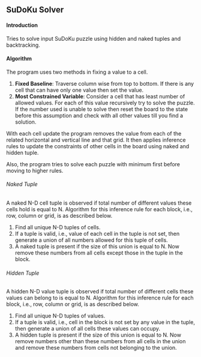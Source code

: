 ## SuDoKu Solver

#### Introduction
Tries to solve input SuDoKu puzzle using hidden and naked tuples and backtracking.

#### Algorithm

The program uses two methods in fixing a value to a cell.
1. **Fixed Baseline**: Traverse column wise from top to bottom. If there is any cell that can have only one value then 
set the value.
1. **Most Constrained Variable**: Consider a cell that has least number of allowed values. For each of this value 
recursively try to solve the puzzle. If the number used is unable to solve then reset the board to the state before 
this assumption and check with all other values till you find a solution.

With each cell update the program removes the value from each of the related horizontal and vertical line and that grid.
It then applies inference rules to update the constraints of other cells in the board using naked and hidden tuple.

Also, the program tries to solve each puzzle with minimum first before moving to higher rules.

###### Naked Tuple

A naked N-D cell tuple is observed if total number of different values these cells hold is equal to N. Algorithm for 
this inference rule for each block, i.e., row, column or grid, is as described below.
1. Find all unique N-D tuples of cells.
1. If a tuple is valid, i.e., value of each cell in the tuple is not set, then generate a union of all numbers allowed 
for this tuple of cells.
1. A naked tuple is present if the size of this union is equal to N. Now remove these numbers from all cells except 
those in the tuple in the block.

###### Hidden Tuple

A hidden N-D value tuple is observed if total number of different cells these values can belong to is equal to N. 
Algorithm for this inference rule for each block, i.e., row, column or grid, is as described below.
1. Find all unique N-D tuples of values.
1. If a tuple is valid, i.e., cell in the block is not set by any value in the tuple, then generate a union of all 
cells these values can occupy.
1. A hidden tuple is present if the size of this union is equal to N. Now remove numbers other than these numbers from 
all cells in the union and remove these numbers from cells not belonging to the union.

